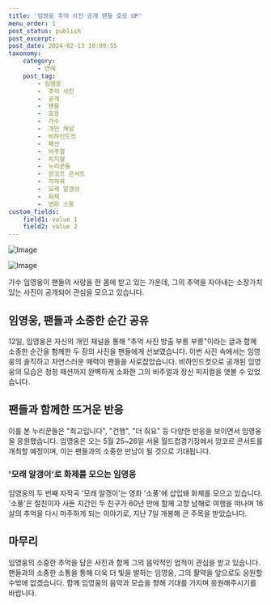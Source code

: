 ```yaml
---
title: '임영웅 추억 사진 공개 팬들 호응 UP'
menu_order: 1
post_status: publish
post_excerpt: 
post_date: 2024-02-13 10:09:55
taxonomy:
    category:
        - 연예
    post_tag:
        - 임영웅
        -  추억 사진
        -  공개
        -  팬들
        -  호응
        -  가수
        -  개인 채널
        -  비하인드컷
        -  패션
        -  비주얼
        -  피지컬
        -  누리꾼들
        -  앙코르 콘서트
        -  자작곡
        -  모래 알갱이
        -  화제
        -  영화 소풍
custom_fields:
    field1: value 1
    field2: value 2
---
```


![Image](https://ssl.pstatic.net/mimgnews/image/112/2024/02/12/202402121033006587202_20240212103313_01_20240212105001213.jpg?type=w540)

![Image](https://mimgnews.pstatic.net/image/112/2024/02/12/202402121033006587202_20240212103320_01_20240212105001216.jpg?type=w540)

가수 임영웅이 팬들의 사랑을 한 몸에 받고 있는 가운데, 그의 추억을 자아내는 소장가치 있는 사진이 공개되어 관심을 모으고 있습니다.
## 임영웅, 팬들과 소중한 순간 공유
12일, 임영웅은 자신의 개인 채널을 통해 "추억 사진 방출 부릉 부릉"이라는 글과 함께 소중한 순간을 함께한 두 장의 사진을 팬들에게 선보였습니다. 이번 사진 속에서는 임영웅의 솔직하고 자연스러운 매력이 팬들을 사로잡았습니다. 비하인드컷으로 공개된 임영웅의 모습은 청청 패션까지 완벽하게 소화한 그의 비주얼과 장신 피지컬을 엿볼 수 있었습니다.
## 팬들과 함께한 뜨거운 반응
이를 본 누리꾼들은 "최고입니다", "건행", "더 줘요" 등 다양한 반응을 보이면서 임영웅을 응원했습니다. 임영웅은 오는 5월 25~26일 서울 월드컵경기장에서 앙코르 콘서트를 개최할 예정이며, 이는 팬들과의 소중한 만남이 될 것으로 기대됩니다.
### '모래 알갱이'로 화제를 모으는 임영웅
임영웅의 두 번째 자작곡 '모래 알갱이'는 영화 '소풍'에 삽입돼 화제를 모으고 있습니다. '소풍'은 절친이자 사돈 지간인 두 친구가 60년 만에 함께 고향 남해로 여행을 떠나며 16살의 추억을 다시 마주하게 되는 이야기로, 지난 7일 개봉해 큰 주목을 받았습니다.
## 마무리
임영웅의 소중한 추억을 담은 사진과 함께 그의 음악적인 업적이 관심을 받고 있습니다. 팬들과의 소중한 소통을 통해 더욱 더 빛을 발하는 임영웅, 그의 활약을 앞으로도 응원할 수밖에 없겠습니다. 함께 임영웅의 음악과 모습을 향해 기대를 가지며 응원해주시기를 바랍니다.
